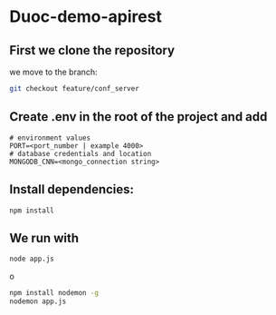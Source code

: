 # Duoc-demo-apirest

## First we clone the repository
we move to the branch:

```bash
git checkout feature/conf_server
```

## Create .env in the root of the project and add
```env
# environment values
PORT=<port_number | example 4000>
# database credentials and location
MONGODB_CNN=<mongo_connection string>
```
## Install dependencies:
```
npm install
```
## We run with 
```bash
node app.js
```
o

```bash
npm install nodemon -g
nodemon app.js
```
